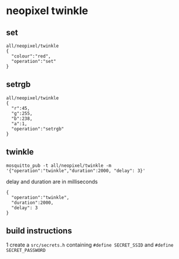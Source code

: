 # neopixel twinkle

## set

```
all/neopixel/twinkle 
{
  "colour":"red",
  "operation":"set"
}
```

## setrgb

```
all/neopixel/twinkle 
{
  "r":45,
  "g":255,
  "b":238,
  "a":1,
  "operation":"setrgb"
}
```

## twinkle
```
mosquitto_pub -t all/neopixel/twinkle -m  '{"operation":"twinkle","duration":2000, "delay": 3}'
```

delay and duration are in milliseconds

```
{
  "operation":"twinkle",
  "duration":2000,
  "delay": 3
}
```

## build instructions

1 create a `src/secrets.h` containing `#define SECRET_SSID` and `#define SECRET_PASSWORD`